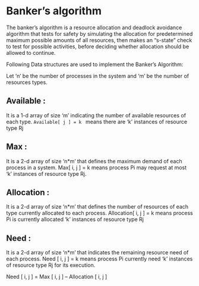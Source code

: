 # Banker’s algorithm

The banker’s algorithm is a resource allocation and deadlock avoidance algorithm that tests for safety by simulating the allocation for predetermined maximum possible amounts of all resources, then makes an “s-state” check to test for possible activities, before deciding whether allocation should be allowed to continue.

Following Data structures are used to implement the Banker’s Algorithm:

Let ‘n’ be the number of processes in the system and ‘m’ be the number of resources types.

## Available : 

It is a 1-d array of size ‘m’ indicating the number of available resources of each type.
```Available[ j ] = k ```
means there are ‘k’ instances of resource type Rj

## Max :

It is a 2-d array of size ‘n*m’ that defines the maximum demand of each process in a system.
Max[ i, j ] = k means process Pi may request at most ‘k’ instances of resource type Rj.

## Allocation :

It is a 2-d array of size ‘n*m’ that defines the number of resources of each type currently allocated to each process.
Allocation[ i, j ] = k means process Pi is currently allocated ‘k’ instances of resource type Rj

## Need :

 It is a 2-d array of size ‘n*m’ that indicates the remaining resource need of each process.
Need [ i,   j ] = k means process Pi currently need ‘k’ instances of resource type Rj
for its execution.

Need [ i,   j ] = Max [ i,   j ] – Allocation [ i,   j ]
